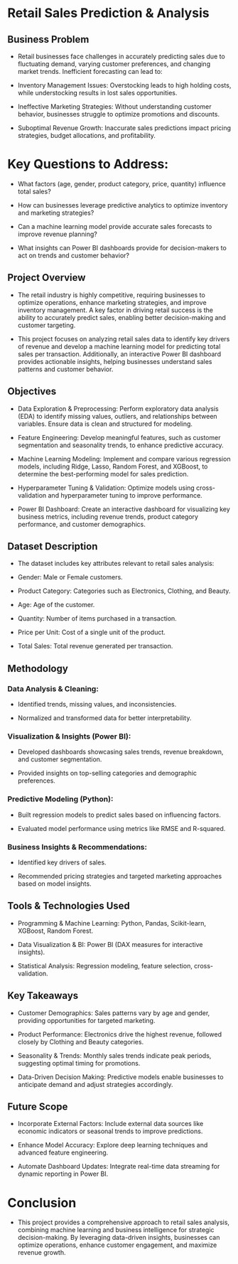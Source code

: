 # Retail Sales Prediction & Analysis

## Business Problem

- Retail businesses face challenges in accurately predicting sales due to fluctuating demand, varying customer preferences, and changing market trends. Inefficient forecasting can lead to:

- Inventory Management Issues: Overstocking leads to high holding costs, while understocking results in lost sales opportunities.

- Ineffective Marketing Strategies: Without understanding customer behavior, businesses struggle to optimize promotions and discounts.

- Suboptimal Revenue Growth: Inaccurate sales predictions impact pricing strategies, budget allocations, and profitability.

# Key Questions to Address:

- What factors (age, gender, product category, price, quantity) influence total sales?

- How can businesses leverage predictive analytics to optimize inventory and marketing strategies?

- Can a machine learning model provide accurate sales forecasts to improve revenue planning?

- What insights can Power BI dashboards provide for decision-makers to act on trends and customer behavior?

## Project Overview

- The retail industry is highly competitive, requiring businesses to optimize operations, enhance marketing strategies, and improve inventory management. A key factor in driving retail success is the ability to accurately predict sales, enabling better decision-making and customer targeting.

- This project focuses on analyzing retail sales data to identify key drivers of revenue and develop a machine learning model for predicting total sales per transaction. Additionally, an interactive Power BI dashboard provides actionable insights, helping businesses understand sales patterns and customer behavior.

## Objectives

- Data Exploration & Preprocessing: Perform exploratory data analysis (EDA) to identify missing values, outliers, and relationships between variables. Ensure data is clean and structured for modeling.

- Feature Engineering: Develop meaningful features, such as customer segmentation and seasonality trends, to enhance predictive accuracy.

- Machine Learning Modeling: Implement and compare various regression models, including Ridge, Lasso, Random Forest, and XGBoost, to determine the best-performing model for sales prediction.

- Hyperparameter Tuning & Validation: Optimize models using cross-validation and hyperparameter tuning to improve performance.

- Power BI Dashboard: Create an interactive dashboard for visualizing key business metrics, including revenue trends, product category performance, and customer demographics.

## Dataset Description

- The dataset includes key attributes relevant to retail sales analysis:

- Gender: Male or Female customers.

- Product Category: Categories such as Electronics, Clothing, and Beauty.

- Age: Age of the customer.

- Quantity: Number of items purchased in a transaction.

- Price per Unit: Cost of a single unit of the product.

- Total Sales: Total revenue generated per transaction.

## Methodology

### Data Analysis & Cleaning:

- Identified trends, missing values, and inconsistencies.

- Normalized and transformed data for better interpretability.

### Visualization & Insights (Power BI):

- Developed dashboards showcasing sales trends, revenue breakdown, and customer segmentation.

- Provided insights on top-selling categories and demographic preferences.

### Predictive Modeling (Python):

- Built regression models to predict sales based on influencing factors.

- Evaluated model performance using metrics like RMSE and R-squared.

### Business Insights & Recommendations:

- Identified key drivers of sales.

- Recommended pricing strategies and targeted marketing approaches based on model insights.

## Tools & Technologies Used

- Programming & Machine Learning: Python, Pandas, Scikit-learn, XGBoost, Random Forest.

- Data Visualization & BI: Power BI (DAX measures for interactive insights).

- Statistical Analysis: Regression modeling, feature selection, cross-validation.

## Key Takeaways

- Customer Demographics: Sales patterns vary by age and gender, providing opportunities for targeted marketing.

- Product Performance: Electronics drive the highest revenue, followed closely by Clothing and Beauty categories.

- Seasonality & Trends: Monthly sales trends indicate peak periods, suggesting optimal timing for promotions.

- Data-Driven Decision Making: Predictive models enable businesses to anticipate demand and adjust strategies accordingly.

## Future Scope

- Incorporate External Factors: Include external data sources like economic indicators or seasonal trends to improve predictions.

- Enhance Model Accuracy: Explore deep learning techniques and advanced feature engineering.

- Automate Dashboard Updates: Integrate real-time data streaming for dynamic reporting in Power BI.

# Conclusion

- This project provides a comprehensive approach to retail sales analysis, combining machine learning and business intelligence for strategic decision-making. By leveraging data-driven insights, businesses can optimize operations, enhance customer engagement, and maximize revenue growth.


